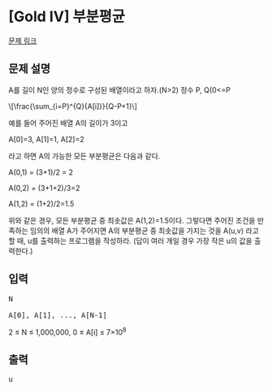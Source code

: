 # [Gold IV] 부분평균

[문제 링크](https://www.acmicpc.net/problem/14922) 

## 문제 설명

<p>A를 길이 N인 양의 정수로 구성된 배열이라고 하자.(N>2) 정수 P, Q(0<=P<Q<N) 에 대해서 A의 부분평균 A(P, Q)를 다음과 같이 정의하자.</p>

<p>\[\frac{\sum_{i=P}^{Q}{A[i]}}{Q-P+1}\]</p>

<p>예를 들어 주어진 배열 A의 길이가 3이고</p>

<p>A[0]=3, A[1]=1, A[2]=2</p>

<p>라고 하면 A의 가능한 모든 부분평균은 다음과 같다.</p>

<p>A(0,1) = (3+1)/2 = 2</p>

<p>A(0,2) = (3+1+2)/3=2</p>

<p>A(1,2) = (1+2)/2=1.5</p>

<p>위와 같은 경우, 모든 부분평균 중  최솟값은 A(1,2)=1.5이다. 그렇다면 주어진 조건을 만족하는 임의의 배열 A가 주어지면 A의 부분평균 중 최솟값을 가지는 것을 A(u,v) 라고 할 때, u를 출력하는 프로그램을 작성하라. (답이 여러 개일 경우 가장 작은 u의 값을 출력한다.)</p>

## 입력 

 <pre>N

A[0], A[1], ..., A[N-1]</pre>

<p>2 ≤ N ≤ 1,000,000, 0 ≤ A[i] ≤ 7×10<sup>8</sup></p>

## 출력 

 <pre>u</pre>

